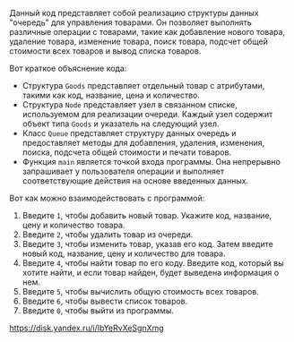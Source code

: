 Данный код представляет собой реализацию структуры данных "очередь" для управления товарами. Он позволяет выполнять различные операции с товарами, такие как добавление нового товара, удаление товара, изменение товара, поиск товара, подсчет общей стоимости всех товаров и вывод списка товаров.

Вот краткое объяснение кода:

- Структура `Goods` представляет отдельный товар с атрибутами, такими как код, название, цена и количество.
- Структура `Node` представляет узел в связанном списке, используемом для реализации очереди. Каждый узел содержит объект типа `Goods` и указатель на следующий узел.
- Класс `Queue` представляет структуру данных очередь и предоставляет методы для добавления, удаления, изменения, поиска, подсчета общей стоимости и печати товаров.
- Функция `main` является точкой входа программы. Она непрерывно запрашивает у пользователя операции и выполняет соответствующие действия на основе введенных данных.

Вот как можно взаимодействовать с программой:
1. Введите `1`, чтобы добавить новый товар. Укажите код, название, цену и количество товара.
2. Введите `2`, чтобы удалить товар из очереди.
3. Введите `3`, чтобы изменить товар, указав его код. Затем введите новый код, название, цену и количество для товара.
4. Введите `4`, чтобы найти товар по его коду. Введите код, который вы хотите найти, и если товар найден, будет выведена информация о нем.
5. Введите `5`, чтобы вычислить общую стоимость всех товаров.
6. Введите `6`, чтобы вывести список товаров.
7. Введите `0`, чтобы выйти из программы.

https://disk.yandex.ru/i/IbYeRvXeSgnXmg
